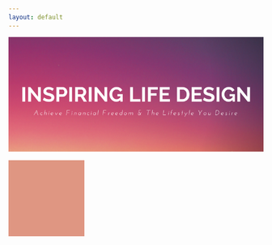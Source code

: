 ```yaml
---
layout: default
---
```


![Logo](/i/emails/logo-for-email.png)

![Logo](/i/emails/background-for-email.png)


